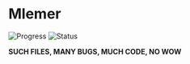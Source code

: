 # Mlemer

![Progress](https://img.shields.io/badge/Progress-Incomplete-orange.svg)
![Status](https://img.shields.io/badge/Status-Heavy%20Development-red.svg)

**SUCH FILES, MANY BUGS, MUCH CODE, NO WOW**